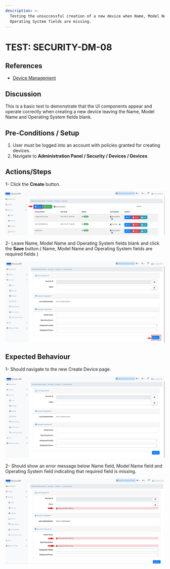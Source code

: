 ```yaml
---
description: >-
  Testing the unsuccessful creation of a new device when Name, Model Name and
  Operating System fields are missing.
---
```


# TEST: SECURITY-DM-08

## References

* [Device Management](../../../../../../../operations-1/system-administration/security-administration/device-management.md)

## Discussion

This is a basic test to demonstrate that the UI components appear and operate correctly when creating a new device leaving the Name, Model Name and Operating System fields blank.



## **Pre-Conditions / Setup**

1. User must be logged into an account with policies granted for creating devices.
2. Navigate to **Administration Panel / Security / Devices / Devices**.

## Actions/Steps

1- Click the **Create** button.

![](<../../../../../../../.gitbook/assets/1 (8).jpg>)

2- Leave Name, Model Name and Operating System fields blank and click the **Save** button.( Name, Model Name and Operating System fields are required fields )&#x20;

![](<../../../../../../../.gitbook/assets/3 (13).jpg>)

## Expected Behaviour

1- Should navigate to the new Create Device page.

![](<../../../../../../../.gitbook/assets/2 (4).jpg>)

2- Should show an error message below Name field, Model Name field and Operating System field indicating that required field is missing.

![](<../../../../../../../.gitbook/assets/4 (5).jpg>)
